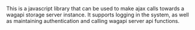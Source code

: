 This is a javascript library that can be used to make ajax calls towards a wagapi storage server instance.
It supports logging in the system, as well as maintaining authentication and calling wagapi server api functions.
